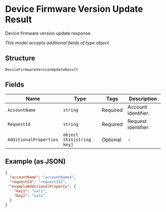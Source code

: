 
# Device Firmware Version Update Result

Device firmware version update response.

*This model accepts additional fields of type object.*

## Structure

`DeviceFirmwareVersionUpdateResult`

## Fields

| Name | Type | Tags | Description |
|  --- | --- | --- | --- |
| `AccountName` | `string` | Required | Account identifier. |
| `RequestId` | `string` | Required | Request identifier. |
| `AdditionalProperties` | `object this[string key]` | Optional | - |

## Example (as JSON)

```json
{
  "accountName": "accountName4",
  "requestId": "requestId2",
  "exampleAdditionalProperty": {
    "key1": "val1",
    "key2": "val2"
  }
}
```

